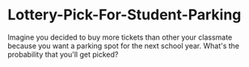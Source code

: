 # Lottery-Pick-For-Student-Parking
Imagine you decided to buy more tickets than other your classmate because you want a parking spot for the next school year. What's the probability that you'll get picked?
